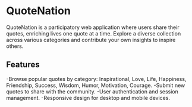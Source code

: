 # QuoteNation
QuoteNation is a participatory web application where users share their quotes, enriching lives one quote at a time. Explore a diverse collection across various categories and contribute your own insights to inspire others.
## Features
-Browse popular quotes by category: Inspirational, Love, Life, Happiness, Friendship, Success, Wisdom, Humor, Motivation, Courage.
-Submit new quotes to share with the community.
-User authentication and session management.
-Responsive design for desktop and mobile devices.
